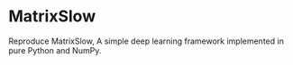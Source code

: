 # MatrixSlow
Reproduce MatrixSlow, A simple deep learning framework implemented in pure Python and NumPy.
